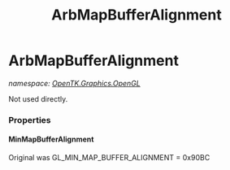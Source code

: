 ﻿---
title: ArbMapBufferAlignment
---

# ArbMapBufferAlignment
_namespace: [OpenTK.Graphics.OpenGL](N-OpenTK.Graphics.OpenGL.html)_

Not used directly.



### Properties

#### MinMapBufferAlignment
Original was GL_MIN_MAP_BUFFER_ALIGNMENT = 0x90BC

